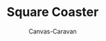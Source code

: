 ---
layout: photo
title:  "Square Coaster"
author: Canvas-Caravan
#categories: [Flower, Resin Art]
image: assets/images/Canvas_Caravan/Resin_Square_Coaster.jpg
#beforetoc: "<center>A journey to peace. [Image by Author] </center>"
beforetoc: "&nbsp &nbsp &nbsp &nbsp &nbsp &nbsp &nbsp &nbsp &nbsp &nbsp &nbsp &nbsp &nbsp &nbsp &nbsp &nbsp &nbsp &nbsp &nbsp &nbsp &nbsp &nbsp Naturally dried rose leaf preserved in resin<br>
&nbsp &nbsp &nbsp &nbsp &nbsp &nbsp &nbsp &nbsp &nbsp &nbsp &nbsp &nbsp &nbsp &nbsp &nbsp &nbsp &nbsp &nbsp &nbsp &nbsp &nbsp &nbsp &nbsp &nbsp &nbsp
  [Resin Art by Canvas Caravan]" 
toc: true
#description: abcd
featured: false
---